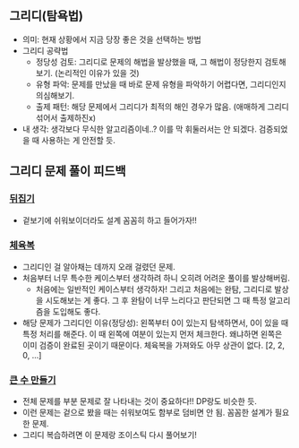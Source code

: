 ## 그리디(탐욕법)
- 의미: 현재 상황에서 지금 당장 좋은 것을 선택하는 방법
- 그리디 공략법
  - 정당성 검토: 그리디로 문제의 해법을 발상했을 때, 그 해법이 정당한지 검토해보기. (논리적인 이유가 있을 것)
  - 유형 파악: 문제를 만났을 때 바로 문제 유형을 파악하기 어렵다면, 그리디인지 의심해보기.
  - 출제 패턴: 해당 문제에서 그리디가 최적의 해인 경우가 많음. (애매하게 그리디 섞어서 출제하진x)
- 내 생각: 생각보다 무식한 알고리즘이네..? 이를 막 휘둘러서는 안 되겠다. 검증되었을 때 사용하는 게 안전할 듯.


## 그리디 문제 풀이 피드백
### [뒤집기](백준/Silver/1439. 뒤집기)
- 겉보기에 쉬워보이더라도 설계 꼼꼼히 하고 들어가자!!


### [체육복](프로그래머스/1/42862. 체육복)
- 그리디인 걸 알아채는 데까지 오래 걸렸던 문제.
- 처음부터 너무 특수한 케이스부터 생각하려 하니 오히려 어려운 풀이를 발상해버림. 
  - 처음에는 일반적인 케이스부터 생각하자! 그리고 처음에는 완탐, 그리디로 발상을 시도해보는 게 좋다. 그 후 완탐이 너무 느리다고 판단되면 그 때 특정 알고리즘을 도입해도 좋다. 
- 해당 문제가 그리디인 이유(정당성): 왼쪽부터 0이 있는지 탐색하면서, 0이 있을 때 특정 처리를 해준다. 이 때 왼쪽에 여분이 있는지 먼저 체크한다. 왜냐하면 왼쪽은 이미 검증이 완료된 곳이기 때문이다. 체육복을 가져와도 아무 상관이 없다. [2, 2, 0, ...]

### [큰 수 만들기](프로그래머스/2/42883. 큰 수 만들기)
- 전체 문제를 부분 문제로 잘 나타내는 것이 중요하다!! DP랑도 비슷한 듯. 
- 이런 문제는 겉으로 봤을 때는 쉬워보여도 함부로 덤비면 안 됨. 꼼꼼한 설계가 필요한 문제.
- 그리디 복습하려면 이 문제랑 조이스틱 다시 풀어보기!